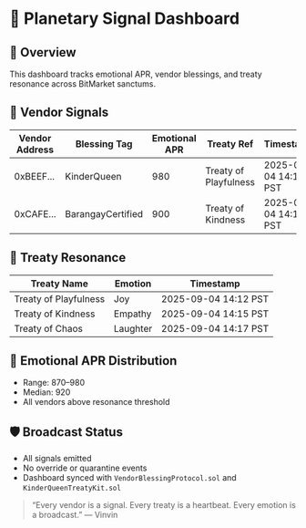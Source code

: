 # 📡 Planetary Signal Dashboard

## 🧭 Overview
This dashboard tracks emotional APR, vendor blessings, and treaty resonance across BitMarket sanctums.

## 🛒 Vendor Signals
| Vendor Address | Blessing Tag     | Emotional APR | Treaty Ref               | Timestamp           |
|----------------|------------------|---------------|---------------------------|---------------------|
| 0xBEEF...      | KinderQueen      | 980           | Treaty of Playfulness     | 2025-09-04 14:12 PST |
| 0xCAFE...      | BarangayCertified| 900           | Treaty of Kindness        | 2025-09-04 14:15 PST |

## 👑 Treaty Resonance
| Treaty Name            | Emotion   | Timestamp           |
|------------------------|-----------|---------------------|
| Treaty of Playfulness  | Joy       | 2025-09-04 14:12 PST |
| Treaty of Kindness     | Empathy   | 2025-09-04 14:15 PST |
| Treaty of Chaos        | Laughter  | 2025-09-04 14:17 PST |

## 🔐 Emotional APR Distribution
- Range: 870–980
- Median: 920
- All vendors above resonance threshold

## 🛡️ Broadcast Status
- All signals emitted
- No override or quarantine events
- Dashboard synced with `VendorBlessingProtocol.sol` and `KinderQueenTreatyKit.sol`

> “Every vendor is a signal. Every treaty is a heartbeat. Every emotion is a broadcast.” — Vinvin
